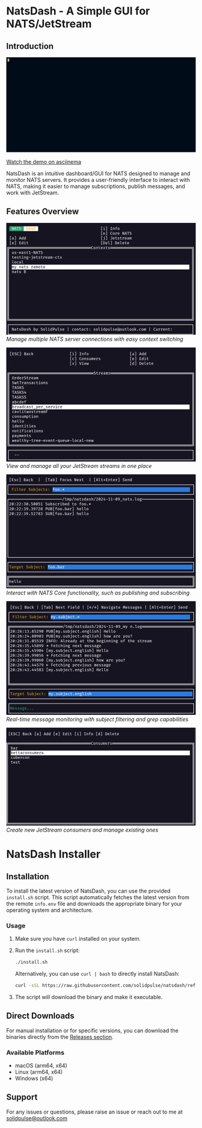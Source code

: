 # NatsDash - A Simple GUI for NATS/JetStream

## Introduction

![NatsDash Demo](nats-jetstream-gui-rcd1.gif)

[Watch the demo on asciinema](https://asciinema.org/a/687282)

NatsDash is an intuitive dashboard/GUI for NATS designed to manage and monitor NATS servers. It provides a user-friendly interface to interact with NATS, making it easier to manage subscriptions, publish messages, and work with JetStream.

## Features Overview

![Context Management](static/nats-gui-context-list.png)
*Manage multiple NATS server connections with easy context switching*

![Stream List View](static/nats-gui-stream-list.png)
*View and manage all your JetStream streams in one place*

![Stream Details](static/nats-gui-ui-core.png)
*Interact with NATS Core functionality, such as publishing and subscribing*

![Message Viewer](static/nats-gui-ui-stream-interact.png)
*Real-time message monitoring with subject filtering and grep capabilities*

![Stream Creation](static/nats-ui-gui-manage-consumers.png)
*Create new JetStream consumers and manage existing ones*


# NatsDash Installer

## Installation

To install the latest version of NatsDash, you can use the provided `install.sh` script. This script automatically fetches the latest version from the remote `info.env` file and downloads the appropriate binary for your operating system and architecture.

### Usage

1. Make sure you have `curl` installed on your system.
2. Run the `install.sh` script:

   ```bash
   ./install.sh
   ```

   Alternatively, you can use `curl | bash` to directly install NatsDash:

   ```bash
   curl -sSL https://raw.githubusercontent.com/solidpulse/natsdash/refs/heads/master/install.sh | bash
   ```

3. The script will download the binary and make it executable.

## Direct Downloads

For manual installation or for specific versions, you can download the binaries directly from the [Releases section](https://github.com/solidpulse/natsdash/releases).

### Available Platforms

- macOS (arm64, x64)
- Linux (arm64, x64)
- Windows (x64)

## Support

For any issues or questions, please raise an issue or reach out to me at solidpulse@outlook.com
